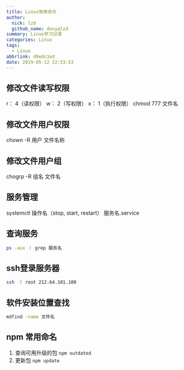 ```yaml
---
title: Linux常用命令
author:
  nick: lzd
  github_name: douyalzd
summary: Linux学习记录
categories: Linux
tags:
  - Linux
abbrlink: d0edc1ed
date: 2019-05-12 22:53:53
---
```


## 修改文件读写权限
r： 4（读权限）
w： 2（写权限）
x： 1（执行权限）
chmod 777 文件名

## 修改文件用户权限
chown -R 用户 文件名称

## 修改文件用户组
chogrp -R 组名 文件名

## 服务管理
systemctl 操作名（stop, start, restart） 服务名.service

## 查询服务
```bash
ps -aux ｜ grep 服务名
```

## ssh登录服务器
```bash
ssh -l root 212.64.101.100
```
## 软件安装位置查找
```bash
mdfind -name 文件名
```

## npm 常用命名
1. 查询可用升级的包 `npm outdated`
2. 更新包 `npm update`